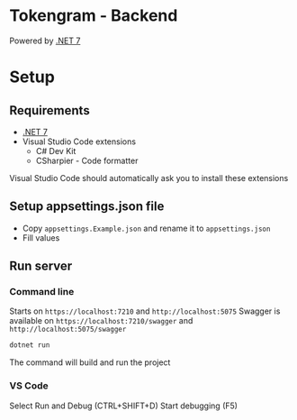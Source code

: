 # Tokengram - Backend

Powered by [.NET 7](https://learn.microsoft.com/en-us/dotnet/)

# Setup
## Requirements
* [.NET 7](https://dotnet.microsoft.com/en-us/download/dotnet/7.0/)
* Visual Studio Code extensions
    * C# Dev Kit
    * CSharpier - Code formatter

Visual Studio Code should automatically ask you to install these extensions

## Setup appsettings.json file
* Copy `appsettings.Example.json` and rename it to `appsettings.json`
* Fill values

## Run server
### Command line
Starts on `https://localhost:7210` and `http://localhost:5075`
Swagger is available on `https://localhost:7210/swagger` and `http://localhost:5075/swagger`
```bash
dotnet run
```
The command will build and run the project

### VS Code
Select Run and Debug (CTRL+SHIFT+D)
Start debugging (F5)
